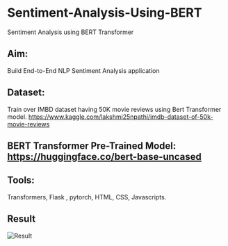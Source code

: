 # Sentiment-Analysis-Using-BERT
Sentiment Analysis using BERT Transformer

## Aim:
Build End-to-End NLP Sentiment Analysis application

## Dataset:
Train over IMBD dataset having 50K movie reviews using Bert Transformer model.
https://www.kaggle.com/lakshmi25npathi/imdb-dataset-of-50k-movie-reviews

## BERT Transformer Pre-Trained Model: https://huggingface.co/bert-base-uncased

## Tools:
Transformers, Flask , pytorch, HTML, CSS, Javascripts.

## Result
![Result](Result-Sentiment-Analysis.gif)
